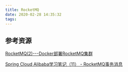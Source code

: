 ```yaml
---
title: RocketMQ
date: 2020-02-28 14:35:32
tags:
---
```



## 参考资源

[RocketMQ(2)---Docker部署RocketMQ集群](https://www.cnblogs.com/qdhxhz/p/11096682.html)

[Spring Cloud Alibaba学习笔记（11） - RocketMQ事务消息](https://www.cnblogs.com/fx-blog/p/11738419.html)
